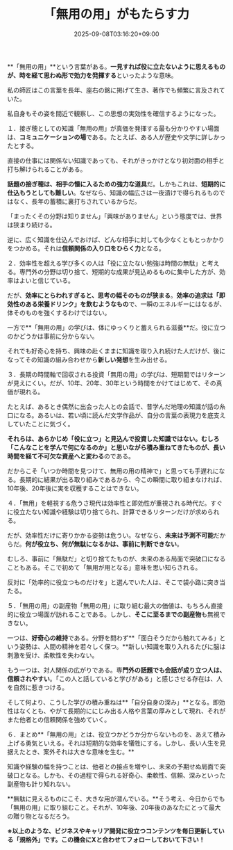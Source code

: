 ﻿---
title: "「無用の用」がもたらす力"
date: 2025-09-08T03:16:20+09:00
draft: false
---

**「無用の用」**という言葉がある。**一見すれば役に立たないように思えるものが、時を経て思わぬ形で効力を発揮する**といったような意味。

私の師匠はこの言葉を長年、座右の銘に掲げて生き、著作でも頻繁に言及されていた。

私自身もその姿を間近で観察し、この思想の実効性を確信するようになった。

１．接ぎ穂としての知識「無用の用」が真価を発揮する最も分かりやすい場面は、**コミュニケーションの場**である。たとえば、ある人が歴史や文学に詳しかったとする。

直接の仕事には関係ない知識であっても、それがきっかけとなり初対面の相手と打ち解けられることがある。

**話題の接ぎ穂は、相手の懐に入るための強力な道具**だ。しかもこれは、**短期的に仕込もうとしても難しい**。なぜなら、知識の幅広さは一夜漬けで得られるものではなく、長年の蓄積に裏打ちされているからだ。

「まったくその分野は知りません」「興味がありません」という態度では、世界は狭まり続ける。

逆に、広く知識を仕込んでおけば、どんな相手に対しても少なくともとっかかりをつかめる。それは**信頼関係の入り口をひらく力**となる。

２．効率性を超える学び多くの人は「役に立たない勉強は時間の無駄」と考える。専門外の分野は切り捨て、短期的な成果が見込めるものに集中した方が、効率はよいと信じている。

だが、**効率にとらわれすぎると、思考の幅そのものが狭まる**。**効率の追求は「即効性のある栄養ドリンク」を飲むようなもの**で、一瞬のエネルギーにはなるが、体そのものを強くするわけではない。

一方で**「無用の用」の学びは、体にゆっくりと蓄えられる滋養**だ。役に立つのかどうかは事前に分からない。

それでも好奇心を持ち、興味の赴くままに知識を取り入れ続けた人だけが、後になってその知識の組み合わせから**新しい発想**を生み出せる。

３．長期の時間軸で回収される投資「無用の用」の学びは、短期間ではリターンが見えにくい。だが、10年、20年、30年という時間をかけてはじめて、その真価が現れる。

たとえば、あるとき偶然に出会った人との会話で、昔学んだ地理の知識が話の糸口になる。あるいは、若い頃に読んだ文学作品が、自分の言葉の表現力を底支えしていたことに気づく。

**それらは、あらかじめ「役に立つ」と見込んで投資した知識ではない。むしろ「こんなことを学んで何になるのか」と思いながら積み重ねてきたものが、長い時間を経て不可欠な資産へと変わる**のである。

だからこそ「いつか時間を見つけて、無用の用の精神で」と思っても手遅れになる。長期的に結果が出る取り組みであるから、今この瞬間に取り組まなければ、10年後、20年後に実を収穫することはできない。

４．「無用」を軽視する危うさ現代は効率性と即効性が重視される時代だ。すぐに役立たない知識や経験は切り捨てられ、計算できるリターンだけが求められる。

だが、効率性だけに寄りかかる姿勢は危うい。なぜなら、**未来は予測不可能**だからだ。**何が役立ち、何が無駄になるかは、事前に判断できない**。

むしろ、事前に「無駄だ」と切り捨てたものが、未来のある局面で突破口になることもある。そこで初めて「無用が用となる」意味を思い知らされる。

反対に「効率的に役立つものだけを」と選んでいた人は、そこで袋小路に突き当たる。

５．「無用の用」の副産物「無用の用」に取り組む最大の価値は、もちろん直接的に役立つ場面が訪れることである。しかし、**そこに至るまでの副産物**も無視できない。

一つは、**好奇心の維持**である。分野を問わず**「面白そうだから触れてみる」という姿勢は、人間の精神を若々しく保つ。**新しい知識を取り入れるたびに脳は刺激を受け、柔軟性を失わない。

もう一つは、対人関係の広がりである。専**門外の話題でも会話が成り立つ人は、信頼されやすい**。「この人と話していると学びがある」と感じさせる存在は、人を自然に惹きつける。

そして何より、こうした学びの積み重ねは**「自分自身の深み」**となる。即効性はなくとも、やがて長期的ににじみ出る人格や言葉の厚みとして現れ、それがまた他者との信頼関係を強めていく。

６．まとめ**「無用の用」とは、役立つかどうか分からないものを、あえて積み上げる勇気といえる。それは短期的な効率を犠牲にする。しかし、長い人生を見据えたとき、案外それは大きな意味を生む。**

知識や経験の幅を持つことは、他者との接点を増やし、未来の予期せぬ局面で突破口となる。しかも、その過程で得られる好奇心、柔軟性、信頼、深みといった副産物も計り知れない。

**無駄に見えるものにこそ、大きな用が潜んでいる。**そう考え、今日からでも「無用の用」に取り組むこと。それが、10年後、20年後のあなたにとって最大の贈り物となるだろう。



**※以上のような、ビジネスやキャリア開発に役立つコンテンツを毎日更新している「規格外」です。この機会にXと合わせてフォローしておいて下さい！**